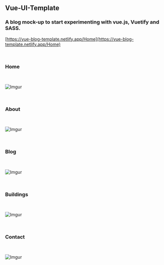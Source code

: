 
## Vue-UI-Template

### A blog mock-up to start experimenting with vue.js, Vuetify and SASS.
[https://vue-blog-template.netlify.app/Home](https://vue-blog-template.netlify.app/Home)

<br>

### Home
<br>

![Imgur](https://i.imgur.com/FvOsPad.png)

<br>

### About
<br>

![Imgur](https://i.imgur.com/vDNF2cv.png)

<br>

### Blog
<br>

![Imgur](https://i.imgur.com/rYb03B0.png)

<br>

### Buildings
<br>

![Imgur](https://i.imgur.com/1BDVJ6W.png)

<br>

### Contact
<br>

![Imgur](https://i.imgur.com/QsZwKbd.png)
